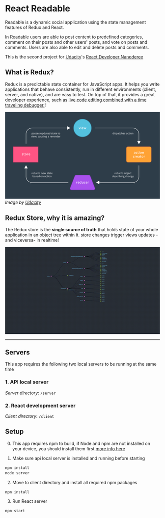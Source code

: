 # React Readable
Readable is a dynamic social application using the state management features of Redux and React.

In Readable users are able to post content to predefined categories, comment on their posts and other users' posts, and vote on posts and comments. Users are also able to edit and delete posts and comments.


This is the second project for [Udacity](https://www.udacity.com)'s [React Developer Nanoderee](https://www.udacity.com/course/react-nanodegree--nd019)


## What is Redux?
Redux is a predictable state container for JavaScript apps.
It helps you write applications that behave consistently, run in different environments (client, server, and native), and are easy to test. On top of that, it provides a great developer experience, such as [live code editing combined with a time traveling debugger.](https://github.com/gaearon/redux-devtools)!

![Redux](assets/redux.png)
_Image by [Udacity](https://www.udacity.com/)_

## Redux Store, why it is amazing?

The Redux store is the **single source of truth** that holds state of your whole application in an object tree within it. store changes trigger views updates -and viceversa- in realtime!

![Redux](assets/redux.gif)

---

## Servers

This app requires the following two local servers to be running at the same time

### 1. API local server
_Server directory_: `/server`

### 2. React development server
_Client directory_: `/client`


## Setup

0. This app requires npm to build, if Node and npm are not installed on your device, you should install them first [more info here](https://docs.npmjs.com/getting-started/installing-node)

1. Make sure api local server is installed and running before starting
``` bash
npm install
node server
```

2. Move to client directory and install all required npm packages
``` bash
npm install
```

3. Run React server
```bash
npm start
```
